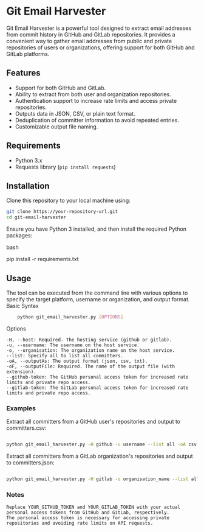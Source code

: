# Git Email Harvester

Git Email Harvester is a powerful tool designed to extract email addresses from commit history in GitHub and GitLab repositories. It provides a convenient way to gather email addresses from public and private repositories of users or organizations, offering support for both GitHub and GitLab platforms.

## Features

- Support for both GitHub and GitLab.
- Ability to extract from both user and organization repositories.
- Authentication support to increase rate limits and access private repositories.
- Outputs data in JSON, CSV, or plain text format.
- Deduplication of committer information to avoid repeated entries.
- Customizable output file naming.

## Requirements

- Python 3.x
- Requests library (`pip install requests`)

## Installation

Clone this repository to your local machine using:

```bash
git clone https://your-repository-url.git
cd git-email-harvester
```
Ensure you have Python 3 installed, and then install the required Python packages:

bash

pip install -r requirements.txt

## Usage

The tool can be executed from the command line with various options to specify the target platform, username or organization, and output format.
Basic Syntax

```bash 
    python git_email_harvester.py [OPTIONS]
```

Options

    -H, --host: Required. The hosting service (github or gitlab).
    -u, --username: The username on the host service.
    -o, --organisation: The organization name on the host service.
    --list: Specify all to list all committers.
    -oA, --outputAs: The output format (json, csv, txt).
    -oF, --outputFile: Required. The name of the output file (with extension).
    --github-token: The GitHub personal access token for increased rate limits and private repo access.
    --gitlab-token: The GitLab personal access token for increased rate limits and private repo access.

### Examples

Extract all committers from a GitHub user's repositories and output to committers.csv:

```bash

python git_email_harvester.py -H github -u username --list all -oA csv -oF committers.csv --github-token YOUR_GITHUB_TOKEN 
```

Extract all committers from a GitLab organization's repositories and output to committers.json:

```bash

python git_email_harvester.py -H gitlab -o organisation_name --list all -oA json -oF committers.json --gitlab-token YOUR_GITLAB_TOKEN
```
### Notes

    Replace YOUR_GITHUB_TOKEN and YOUR_GITLAB_TOKEN with your actual personal access tokens from GitHub and GitLab, respectively.
    The personal access token is necessary for accessing private repositories and avoiding rate limits on API requests.



